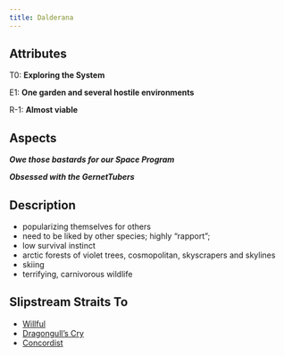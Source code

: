 ```yaml
---
title: Dalderana
---
```


## Attributes

T0: **Exploring the System**

E1: **One garden and several hostile environments**

R-1: **Almost viable**

## Aspects

***Owe those bastards for our Space Program***

***Obsessed with the GernetTubers***

## Description

- popularizing themselves for others
- need to be liked by other species; highly “rapport”;
- low survival instinct
- arctic forests of violet trees, cosmopolitan, skyscrapers and skylines
- skiing
- terrifying, carnivorous wildlife


## Slipstream Straits To

* [Willful](willful)
* [Dragongull’s Cry](dragongulls-cry)
* [Concordist](concordist)